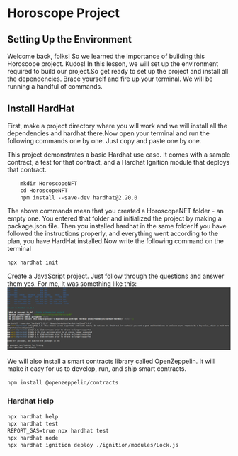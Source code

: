# Horoscope Project

## Setting Up the Environment
   Welcome back, folks! So we learned the importance of building this Horoscope project. Kudos! In this lesson, we will set up the environment required to build our project.So get ready to set up the project and install all the dependencies. Brace yourself and fire up your terminal. We will be running a handful of commands.

## Install HardHat
First, make a project directory where you will work and we will install all the dependencies and hardhat there.Now open your terminal and run the following commands one by one. Just copy and paste one by one.

This project demonstrates a basic Hardhat use case. It comes with a sample contract, a test for that contract, and a Hardhat Ignition module that deploys that contract.
```shell
    mkdir HoroscopeNFT
    cd HoroscopeNFT
    npm install --save-dev hardhat@2.20.0
```
The above commands mean that you created a HoroscopeNFT folder - an empty one. You entered that folder and initialized the project by making a package.json file. Then you installed hardhat in the same folder.If you have followed the instructions properly, and everything went according to the plan, you have HardHat installed.Now write the following command on the terminal
```bash
npx hardhat init
```

Create a JavaScript project. Just follow through the questions and answer them yes. For me, it was something like this:
![alt text](hardhatinstall.png)

We will also install a smart contracts library called OpenZeppelin. It will make it easy for us to develop, run, and ship smart contracts.
```bash
npm install @openzeppelin/contracts
```


### Hardhat Help
```shell
npx hardhat help
npx hardhat test
REPORT_GAS=true npx hardhat test
npx hardhat node
npx hardhat ignition deploy ./ignition/modules/Lock.js
```
